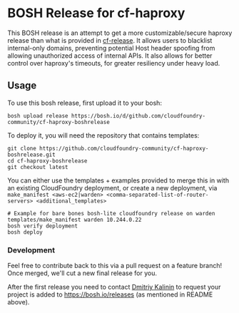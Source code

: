 # BOSH Release for cf-haproxy

This BOSH release is an attempt to get a more customizable/secure haproxy
release than what is provided in [cf-release](https://github.com/cloudfoundry/cf-release).
It allows users to blacklist internal-only domains, preventing potential Host header spoofing
from allowing unauthorized access of internal APIs. It also allows for better control over haproxy's
timeouts, for greater resiliency under heavy load.

## Usage

To use this bosh release, first upload it to your bosh:

```
bosh upload release https://bosh.io/d/github.com/cloudfoundry-community/cf-haproxy-boshrelease
```

To deploy it, you will need the repository that contains templates:

```
git clone https://github.com/cloudfoundry-community/cf-haproxy-boshrelease.git
cd cf-haproxy-boshrelease
git checkout latest
```

You can either use the templates + examples provided to merge this in with an existing CloudFoundry
deployment, or create a new deployment, via `make_manifest <aws-ec2|warden> <comma-separated-list-of-router-servers> <additional_templates>`

```
# Example for bare bones bosh-lite cloudfoundry release on warden
templates/make_manifest warden 10.244.0.22
bosh verify deployment
bosh deploy
```

### Development

Feel free to contribute back to this via a pull request on a feature branch! Once merged, we'll
cut a new final release for you.

After the first release you need to contact [Dmitriy Kalinin](mailto://dkalinin@pivotal.io) to request your project is added to https://bosh.io/releases (as mentioned in README above).
